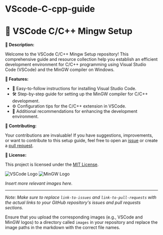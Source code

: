 # VScode-C-cpp-guide

# 🚀 VSCode C/C++ Mingw Setup

**🔧 Description:**

Welcome to the VSCode C/C++ Mingw Setup repository! This comprehensive guide and resource collection help you establish an efficient development environment for C/C++ programming using Visual Studio Code (VSCode) and the MinGW compiler on Windows.

**🌟 Features:**

- 🚀 Easy-to-follow instructions for installing Visual Studio Code.
- 🛠️ Step-by-step guide for setting up the MinGW compiler for C/C++ development.
- ⚙️ Configuration tips for the C/C++ extension in VSCode.
- 🚀 Additional recommendations for enhancing the development environment.

**🤝 Contributing:**

Your contributions are invaluable! If you have suggestions, improvements, or want to contribute to this setup guide, feel free to open an [issue](link-to-issues) or create a [pull request](link-to-pull-requests).

**📄 License:**

This project is licensed under the [MIT License](LICENSE).

![VSCode Logo](images/vscode-logo.png)
![MinGW Logo](images/mingw-logo.png)

*Insert more relevant images here.*

---

*Note: Make sure to replace `link-to-issues` and `link-to-pull-requests` with the actual links to your GitHub repository's issues and pull requests sections.*

Ensure that you upload the corresponding images (e.g., VSCode and MinGW logos) to a directory called `images` in your repository and replace the image paths in the markdown with the correct file names.
